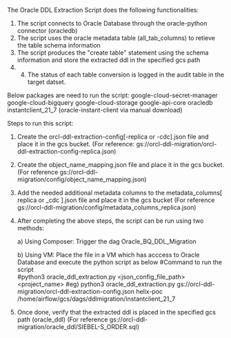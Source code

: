 
The Oracle DDL Extraction Script does the following functionalities:

1. The script connects to Oracle Database through the oracle-python connector (oracledb)
2. The script uses the oracle metadata table (all_tab_columns) to retieve the table schema information
3. The script produces the "create table" statement using the schema information and store the extracted ddl in the specified gcs path
4. 4. The status of each table conversion is logged in the audit table in the target datset.


Below packages are need to run the script:
google-cloud-secret-manager
google-cloud-bigquery
google-cloud-storage
google-api-core
oracledb
instantclient_21_7 (oracle-instant-client via manual download)


Steps to run this script:

1.  Create the orcl-ddl-extraction-config[-replica or -cdc].json file and place it in the gcs bucket. 
      (For reference: gs://orcl-ddl-migration/orcl-ddl-extraction-config-replica.json)

2. Create the object_name_mapping.json file and place it in the gcs bucket. 
      (For reference gs://orcl-ddl-migration/config/object_name_mapping.json)

3. Add the needed additional metadata columns to the metadata_columns[ replica or _cdc ].json file and place it in the gcs bucket
      (For reference gs://orcl-ddl-migration/config/metadata_columns_replica.json) 
4. After completing the above steps, the script can be run using two methods:

    a) Using Composer:
          Trigger the dag Oracle_BQ_DDL_Migration

    b) Using VM:
         Place the file in a VM which has acccess to Oracle Database and execute the python script as below
        #Command to run the script    
        #python3 oracle_ddl_extraction.py <json_config_file_path> <project_name> <orc-instant-client-path>
        #eg) python3 oracle_ddl_extraction.py gs://orcl-ddl-migration/orcl-ddl-extraction-config.json helix-poc /home/airflow/gcs/dags/ddlmigration/instantclient_21_7

5. Once done, verify that the extracted ddl is placed in the specified gcs path (oracle_ddl)
       (For reference gs://orcl-ddl-migration/oracle_ddl/SIEBEL-S_ORDER.sql)


